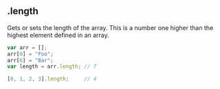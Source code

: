 ## .length

Gets or sets the length of the array. This is a number one higher than the highest element defined in an array.

```js
var arr = [];
arr[0] = "Foo";
arr[6] = "Bar";
var length = arr.length; // 7

[0, 1, 2, 3].length;     // 4
```